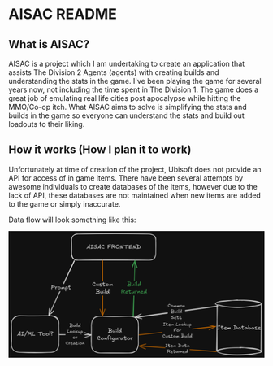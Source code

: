 # AISAC README

## What is AISAC?
AISAC is a project which I am undertaking to create an application that assists The Division 2 Agents (agents) with creating builds and understanding the stats in the game. I've been playing the game for several years now, not including the time spent in The Division 1. The game does a great job of emulating real life cities post apocalypse while hitting the MMO/Co-op itch. What AISAC aims to solve is simplifying the stats and builds in the game so everyone can understand the stats and build out loadouts to their liking.

## How it works (How I plan it to work)
Unfortunately at time of creation of the project, Ubisoft does not provide an API for access of in game items. There have been several attempts by awesome individuals to create databases of the items, however due to the lack of API, these databases are not maintained when new items are added to the game or simply inaccurate.

Data flow will look something like this:

![Alt text](aisac_dataflow.png)

